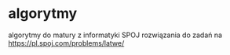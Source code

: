 # algorytmy
algorytmy do matury z informatyki
SPOJ rozwiązania do zadań na https://pl.spoj.com/problems/latwe/


